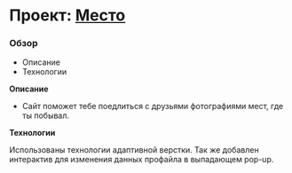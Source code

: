 # Проект: [Место](https://romankhodus.github.io/mesto/index.html)

### Обзор

* Описание
* Технологии

**Описание**

* Сайт поможет тебе поедлиться с друзьями фотографиями мест, где ты побывал.

**Технологии**

Использованы технологии адаптивной верстки. Так же добавлен интерактив для изменения данных профайла в выпадающем pop-up.